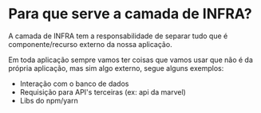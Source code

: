# Para que serve a camada de INFRA?

A camada de INFRA tem a responsabilidade de separar tudo que é componente/recurso externo
da nossa aplicação.

Em toda aplicação sempre vamos ter coisas que vamos usar que não é da própria aplicação,
mas sim algo externo, segue alguns exemplos:

- Interação com o banco de dados
- Requisição para API's terceiras (ex: api da marvel)
- Libs do npm/yarn